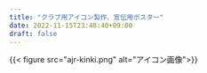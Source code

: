 ```yaml
---
title: "クラブ用アイコン製作、宣伝用ポスター"
date: 2022-11-15T23:48:40+09:00
draft: false
---
```


{{< figure src="ajr-kinki.png" alt="アイコン画像">}}